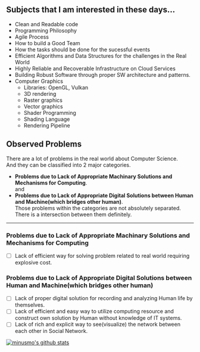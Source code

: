 ## Subjects that I am interested in these days...
- Clean and Readable code
- Programming Philosophy
- Agile Process
- How to build a Good Team
- How the tasks should be done for the sucessful events
- Efficient Algorithms and Data Structures for the challenges in the Real World
- Highly Reliable and Recoverable Infrastructure on Cloud Services
- Building Robust Software through proper SW architecture and patterns.
- Computer Graphics
  - Libraries: OpenGL, Vulkan
  - 3D rendering
  - Raster graphics
  - Vector graphics
  - Shader Programming
  - Shading Language
  - Rendering Pipeline

## Observed Problems
There are a lot of problems in the real world about Computer Science.  
And they can be classified into 2 major categories.  
- **Problems due to Lack of Appropriate Machinary Solutions and Mechanisms for Computing**.  
and 
- **Problems due to Lack of Appropriate Digital Solutions between Human and Machine(which bridges other human)**.   
Those problems within the categories are not absolutely separated.  
There is a intersection between them definitely.  
---
### Problems due to Lack of Appropriate Machinary Solutions and Mechanisms for Computing
- [ ] Lack of efficient way for solving problem related to real world requiring explosive cost.


### Problems due to Lack of Appropriate Digital Solutions between Human and Machine(which bridges other human)
- [ ] Lack of proper digital solution for recording and analyzing Human life by themselves.
- [ ] Lack of efficient and easy way to utilize computing resource and construct own solution by Human without knowledge of IT systems.
- [ ] Lack of rich and explicit way to see(visualize) the network between each other in Social Network.

[![minusmo's github stats](https://github-readme-stats.vercel.app/api?username=minusmo&show_icons=true&theme=codeSTACKr)](https://github.com/minusmo)  
